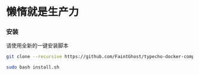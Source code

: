 # 懒惰就是生产力

### 安装
请使用全新的一键安装脚本
```bash
git clone --recursive https://github.com/FaintGhost/typecho-docker-compose.git
```
```bash
sudo bash install.sh
```
